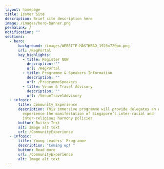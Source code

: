 ```yaml
---
layout: homepage
title: Isomer Site
description: Brief site description here
image: /images/hero-banner.png
permalink: /
notification: ""
sections:
  - hero:
      background: /images/WEBSITE-MASTHEAD_1920x720px.png
      url: /RegPortal
      key_highlights:
        - title: Register NOW
          description: ""
          url: /RegPortal
        - title: Programme & Speakers Information
          description: ""
          url: /ProgrammeSpeakers
        - title: Venue & Travel Advisory
          description: ""
          url: /VenueTravelAdvisory
  - infopic:
      title: Community Experience
      description: This immersive programme will provide delegates an opportunity to
        experience the manifestation of Singapore’s inter-racial and
        inter-religious harmony policies
      button: Button Text
      alt: Image alt text
      url: /CommunityExperience
  - infopic:
      title: Young Leaders' Programme
      description: "Coming up! "
      button: Read more
      url: /CommunityExperience
      alt: Image alt text
---
```


